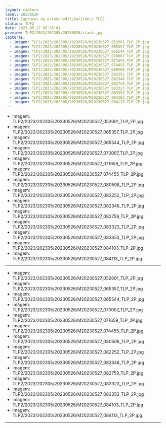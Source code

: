 ```yaml
---
layout: capture
label: 20230526
title: Capturas da esta&ccedil;&atilde;o TLP2
station: TLP2
date: 2023-05-27 05:26:01
preview: TLP2/2023/202305/20230526/stack.jpg
capturas:
  - imagem: TLP2/2023/202305/20230526/M20230527_052601_TLP_2P.jpg
  - imagem: TLP2/2023/202305/20230526/M20230527_065357_TLP_2P.jpg
  - imagem: TLP2/2023/202305/20230526/M20230527_065544_TLP_2P.jpg
  - imagem: TLP2/2023/202305/20230526/M20230527_070007_TLP_2P.jpg
  - imagem: TLP2/2023/202305/20230526/M20230527_071659_TLP_2P.jpg
  - imagem: TLP2/2023/202305/20230526/M20230527_074455_TLP_2P.jpg
  - imagem: TLP2/2023/202305/20230526/M20230527_080508_TLP_2P.jpg
  - imagem: TLP2/2023/202305/20230526/M20230527_082252_TLP_2P.jpg
  - imagem: TLP2/2023/202305/20230526/M20230527_082348_TLP_2P.jpg
  - imagem: TLP2/2023/202305/20230526/M20230527_082759_TLP_2P.jpg
  - imagem: TLP2/2023/202305/20230526/M20230527_083323_TLP_2P.jpg
  - imagem: TLP2/2023/202305/20230526/M20230527_083353_TLP_2P.jpg
  - imagem: TLP2/2023/202305/20230526/M20230527_084103_TLP_2P.jpg
  - imagem: TLP2/2023/202305/20230526/M20230527_084113_TLP_2P.jpg
---
```

  - imagem: TLP2/2023/202305/20230526/M20230527_052601_TLP_2P.jpg
  - imagem: TLP2/2023/202305/20230526/M20230527_065357_TLP_2P.jpg
  - imagem: TLP2/2023/202305/20230526/M20230527_065544_TLP_2P.jpg
  - imagem: TLP2/2023/202305/20230526/M20230527_070007_TLP_2P.jpg
  - imagem: TLP2/2023/202305/20230526/M20230527_071659_TLP_2P.jpg
  - imagem: TLP2/2023/202305/20230526/M20230527_074455_TLP_2P.jpg
  - imagem: TLP2/2023/202305/20230526/M20230527_080508_TLP_2P.jpg
  - imagem: TLP2/2023/202305/20230526/M20230527_082252_TLP_2P.jpg
  - imagem: TLP2/2023/202305/20230526/M20230527_082348_TLP_2P.jpg
  - imagem: TLP2/2023/202305/20230526/M20230527_082759_TLP_2P.jpg
  - imagem: TLP2/2023/202305/20230526/M20230527_083323_TLP_2P.jpg
  - imagem: TLP2/2023/202305/20230526/M20230527_083353_TLP_2P.jpg
  - imagem: TLP2/2023/202305/20230526/M20230527_084103_TLP_2P.jpg
  - imagem: TLP2/2023/202305/20230526/M20230527_084113_TLP_2P.jpg
---
  - imagem: TLP2/2023/202305/20230526/M20230527_052601_TLP_2P.jpg
  - imagem: TLP2/2023/202305/20230526/M20230527_065357_TLP_2P.jpg
  - imagem: TLP2/2023/202305/20230526/M20230527_065544_TLP_2P.jpg
  - imagem: TLP2/2023/202305/20230526/M20230527_070007_TLP_2P.jpg
  - imagem: TLP2/2023/202305/20230526/M20230527_071659_TLP_2P.jpg
  - imagem: TLP2/2023/202305/20230526/M20230527_074455_TLP_2P.jpg
  - imagem: TLP2/2023/202305/20230526/M20230527_080508_TLP_2P.jpg
  - imagem: TLP2/2023/202305/20230526/M20230527_082252_TLP_2P.jpg
  - imagem: TLP2/2023/202305/20230526/M20230527_082348_TLP_2P.jpg
  - imagem: TLP2/2023/202305/20230526/M20230527_082759_TLP_2P.jpg
  - imagem: TLP2/2023/202305/20230526/M20230527_083323_TLP_2P.jpg
  - imagem: TLP2/2023/202305/20230526/M20230527_083353_TLP_2P.jpg
  - imagem: TLP2/2023/202305/20230526/M20230527_084103_TLP_2P.jpg
  - imagem: TLP2/2023/202305/20230526/M20230527_084113_TLP_2P.jpg
---
